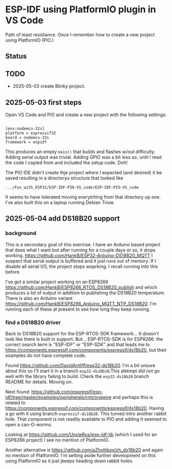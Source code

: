 # ESP-IDF using PlatformIO plugin in VS Code

Path of least resistance. Once I remember how to create a new project using PlatformIO (PIO.)

## Status

## TODO

* 2025-05-03 create Blinky project.

## 2025-05-03 first steps

Open VS Code and PIO and create a new project with the following settings:

```text

[env:nodemcu-32s]
platform = espressif32
board = nodemcu-32s
framework = espidf
```

This produces an empty `main()` that builds and flashes w/out difficulty. Adding serial output was trivial. Adding GPIO was a bit less so, until I read the code I copied from and included the setup code. Doh!

The PIO IDE didn't create thje project where I expected (and desired) it be saved resulting in a directoryu structure that looked like 

```text
.../Fun_with_ESP32/ESP-IDF-PIO-VS_code/ESP-IDF-PIO-VS_code
```

It seems to have tolerated moving everytrhing from that directory up one. I've also built this on a laptop running Debian Trixie.

## 2025-05-04 add DS18B20 support

### background

This is a secondary goal of this exercise. I have an Arduino based project that does what I want but after running for a couple days or so, it stops working. <https://github.com/HankB/ESP32-Arduino-DS18B20_MQTT> I suspect that serial output is buffered and it just runs out of memory. If I disable all serial I/O, the project stops woprking. I recall running into this before.

I've got a similar project working on an ESP8266 <https://github.com/HankB/ESP8266_RTOS_DS18B20_publish> and which produces a *lot* of output in addition to publishing the DS18B20 temperature. There is also an Arduino variant <https://github.com/HankB/ESP8266_Arduino_MQTT_NTP_DS18B20>. I'm running each of these at present to see how long they keep running.

### find a DS18B20 driver

Back to DS18B20 support for the ESP-RTOS-SDK framework... It doesn't look like there is built in support. But... ESP-RTOS-SDK is for ESP8266. the correct search term is "ESP-IDF" or "ESP-SDK" and that leads me to <https://components.espressif.com/components/espressif/ds18b20>, but their examples do not have complete code. 

Found <https://github.com/DavidAntliff/esp32-ds18b20>. I'm a bit unsure about this so I'll start it in a branch `esp32-ds18b20`.This attempt did not go well with the library failing to build. Check the `esp32-ds18b20` branch README for details. Moving on.

Next found: <https://github.com/espressif/esp-idf/tree/master/examples/peripherals/rmt/onewire> and perhaps this is related to <https://components.espressif.com/components/espressif/ds18b20>. Having a go with it using branch `espressif-ds18b20`. This turned intro another rabbit hole. That component is not readily available to PIO and adding it seemed to open a can-O-worms.

Looking at <https://github.com/UncleRus/esp-idf-lib> (which I used for an ESP8266 project) I see no mention of PlatformIO.

Another alternative is <https://github.com/aZholtikov/zh_ds18b20> and again no mention of PlatformIO. I'm setting aside further development on this using PlatformIO as it just jkeeps heading down rabbit holes.
